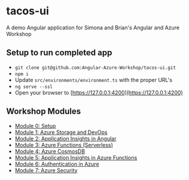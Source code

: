 # tacos-ui

A demo Angular application for Simona and Brian's Angular and Azure Workshop

## Setup to run completed app

- `git clone git@github.com:Angular-Azure-Workshop/tacos-ui.git`
- `npm i`
- Update `src/environments/environment.ts` with the proper URL's
- `ng serve --ssl`
- Open your browser to [https://127.0.0.1:4200](https://127.0.0.1:4200)

## Workshop Modules

- [Module 0: Setup](https://github.com/Angular-Azure-Workshop/workshop-modules/blob/master/00-setup.md)
- [Module 1: Azure Storage and DevOps](https://github.com/Angular-Azure-Workshop/workshop-modules/blob/master/01-storage-and-devops.md)
- [Module 2: Application Insights in Angular](https://github.com/Angular-Azure-Workshop/workshop-modules/blob/master/02-ui-monitoring.md)
- [Module 3: Azure Functions (Serverless)](https://github.com/Angular-Azure-Workshop/workshop-modules/blob/master/03-azure-functions.md)
- [Module 4: Azure CosmosDB](https://github.com/Angular-Azure-Workshop/workshop-modules/blob/master/04-azure-cosmosdb.md)
- [Module 5: Application Insights in Azure Functions](https://github.com/Angular-Azure-Workshop/workshop-modules/blob/master/05-api-monitoring.md)
- [Module 6: Authentication in Azure](https://github.com/Angular-Azure-Workshop/workshop-modules/blob/master/06-authentication-in-azure.md)
- [Module 7: Azure Security](https://github.com/Angular-Azure-Workshop/workshop-modules/blob/master/07-azure-security.md)
